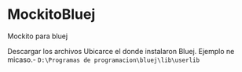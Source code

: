 # MockitoBluej

Mockito para bluej

Descargar los archivos
Ubicarce el donde instalaron Bluej.
Ejemplo ne micaso.-
      `D:\Programas de programacion\bluej\lib\userlib`
